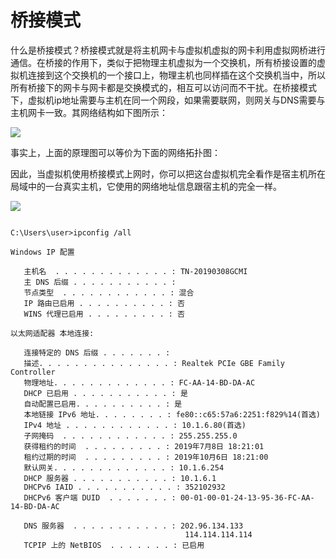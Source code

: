 # 桥接模式

什么是桥接模式？桥接模式就是将主机网卡与虚拟机虚拟的网卡利用虚拟网桥进行通信。在桥接的作用下，类似于把物理主机虚拟为一个交换机，所有桥接设置的虚拟机连接到这个交换机的一个接口上，物理主机也同样插在这个交换机当中，所以所有桥接下的网卡与网卡都是交换模式的，相互可以访问而不干扰。在桥接模式下，虚拟机ip地址需要与主机在同一个网段，如果需要联网，则网关与DNS需要与主机网卡一致。其网络结构如下图所示：

![](https://gitee.com/morris131/morris-book/raw/master/Linux/vmware/image/桥接模式.png)


事实上，上面的原理图可以等价为下面的网络拓扑图：


因此，当虚拟机使用桥接模式上网时，你可以把这台虚拟机完全看作是宿主机所在局域中的一台真实主机，它使用的网络地址信息跟宿主机的完全一样。

![](https://gitee.com/morris131/morris-book/raw/master/Linux/vmware/image/桥接模式等价图.jpg)

```

C:\Users\user>ipconfig /all

Windows IP 配置

   主机名  . . . . . . . . . . . . . : TN-20190308GCMI
   主 DNS 后缀 . . . . . . . . . . . :
   节点类型  . . . . . . . . . . . . : 混合
   IP 路由已启用 . . . . . . . . . . : 否
   WINS 代理已启用 . . . . . . . . . : 否

以太网适配器 本地连接:

   连接特定的 DNS 后缀 . . . . . . . :
   描述. . . . . . . . . . . . . . . : Realtek PCIe GBE Family Controller
   物理地址. . . . . . . . . . . . . : FC-AA-14-BD-DA-AC
   DHCP 已启用 . . . . . . . . . . . : 是
   自动配置已启用. . . . . . . . . . : 是
   本地链接 IPv6 地址. . . . . . . . : fe80::c65:57a6:2251:f829%14(首选)
   IPv4 地址 . . . . . . . . . . . . : 10.1.6.80(首选)
   子网掩码  . . . . . . . . . . . . : 255.255.255.0
   获得租约的时间  . . . . . . . . . : 2019年7月8日 18:21:01
   租约过期的时间  . . . . . . . . . : 2019年10月6日 18:21:00
   默认网关. . . . . . . . . . . . . : 10.1.6.254
   DHCP 服务器 . . . . . . . . . . . : 10.1.6.1
   DHCPv6 IAID . . . . . . . . . . . : 352102932
   DHCPv6 客户端 DUID  . . . . . . . : 00-01-00-01-24-13-95-36-FC-AA-14-BD-DA-AC

   DNS 服务器  . . . . . . . . . . . : 202.96.134.133
                                       114.114.114.114
   TCPIP 上的 NetBIOS  . . . . . . . : 已启用                                                                                                                                                             
```


